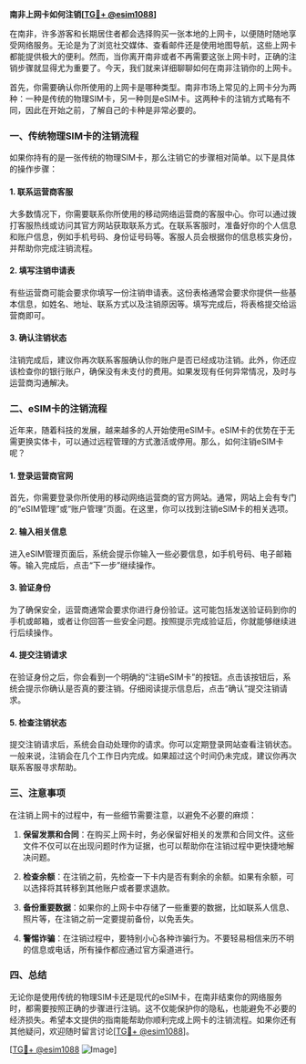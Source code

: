 **南非上网卡如何注销[[TG💪+ @esim1088](https://t.me/s/esim1088)]**

在南非，许多游客和长期居住者都会选择购买一张本地的上网卡，以便随时随地享受网络服务。无论是为了浏览社交媒体、查看邮件还是使用地图导航，这些上网卡都能提供极大的便利。然而，当你离开南非或者不再需要这张上网卡时，正确的注销步骤就显得尤为重要了。今天，我们就来详细聊聊如何在南非注销你的上网卡。

首先，你需要确认你所使用的上网卡是哪种类型。南非市场上常见的上网卡分为两种：一种是传统的物理SIM卡，另一种则是eSIM卡。这两种卡的注销方式略有不同，因此在开始之前，了解自己的卡种是非常必要的。

### 一、传统物理SIM卡的注销流程

如果你持有的是一张传统的物理SIM卡，那么注销它的步骤相对简单。以下是具体的操作步骤：

#### 1. 联系运营商客服
大多数情况下，你需要联系你所使用的移动网络运营商的客服中心。你可以通过拨打客服热线或访问其官方网站获取联系方式。在联系客服时，准备好你的个人信息和账户信息，例如手机号码、身份证号码等。客服人员会根据你的信息核实身份，并帮助你完成注销流程。

#### 2. 填写注销申请表
有些运营商可能会要求你填写一份注销申请表。这份表格通常会要求你提供一些基本信息，如姓名、地址、联系方式以及注销原因等。填写完成后，将表格提交给运营商即可。

#### 3. 确认注销状态
注销完成后，建议你再次联系客服确认你的账户是否已经成功注销。此外，你还应该检查你的银行账户，确保没有未支付的费用。如果发现有任何异常情况，及时与运营商沟通解决。

### 二、eSIM卡的注销流程

近年来，随着科技的发展，越来越多的人开始使用eSIM卡。eSIM卡的优势在于无需更换实体卡，可以通过远程管理的方式激活或停用。那么，如何注销eSIM卡呢？

#### 1. 登录运营商官网
首先，你需要登录你所使用的移动网络运营商的官方网站。通常，网站上会有专门的“eSIM管理”或“账户管理”页面。在这里，你可以找到注销eSIM卡的相关选项。

#### 2. 输入相关信息
进入eSIM管理页面后，系统会提示你输入一些必要信息，如手机号码、电子邮箱等。输入完成后，点击“下一步”继续操作。

#### 3. 验证身份
为了确保安全，运营商通常会要求你进行身份验证。这可能包括发送验证码到你的手机或邮箱，或者让你回答一些安全问题。按照提示完成验证后，你就能够继续进行后续操作。

#### 4. 提交注销请求
在验证身份之后，你会看到一个明确的“注销eSIM卡”的按钮。点击该按钮后，系统会提示你确认是否真的要注销。仔细阅读提示信息后，点击“确认”提交注销请求。

#### 5. 检查注销状态
提交注销请求后，系统会自动处理你的请求。你可以定期登录网站查看注销状态。一般来说，注销会在几个工作日内完成。如果超过这个时间仍未完成，建议你再次联系客服寻求帮助。

### 三、注意事项

在注销上网卡的过程中，有一些细节需要注意，以避免不必要的麻烦：

1. **保留发票和合同**：在购买上网卡时，务必保留好相关的发票和合同文件。这些文件不仅可以在出现问题时作为证据，也可以帮助你在注销过程中更快捷地解决问题。
   
2. **检查余额**：在注销之前，先检查一下卡内是否有剩余的余额。如果有余额，可以选择将其转移到其他账户或者要求退款。

3. **备份重要数据**：如果你的上网卡中存储了一些重要的数据，比如联系人信息、照片等，在注销之前一定要提前备份，以免丢失。

4. **警惕诈骗**：在注销过程中，要特别小心各种诈骗行为。不要轻易相信来历不明的信息或电话，所有操作都应通过官方渠道进行。

### 四、总结

无论你是使用传统的物理SIM卡还是现代的eSIM卡，在南非结束你的网络服务时，都需要按照正确的步骤进行注销。这不仅能保护你的隐私，也能避免不必要的经济损失。希望本文提供的指南能帮助你顺利完成上网卡的注销流程。如果你还有其他疑问，欢迎随时留言讨论[[TG💪+ @esim1088](https://t.me/s/esim1088)]。

[[TG💪+ @esim1088](https://t.me/s/esim1088) ![Image](https://i.postimg.cc/4NQfJmqS/Snipaste-2025-05-13-00-14-12.png)]